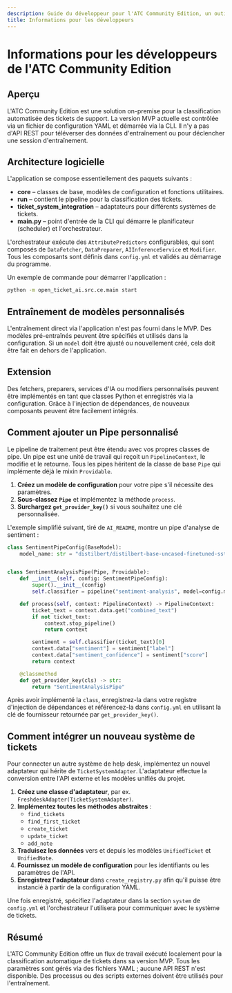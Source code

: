 ```yaml
---
description: Guide du développeur pour l'ATC Community Edition, un outil de classification de tickets on-premise. Apprenez à configurer le système avec YAML, à l'exécuter depuis la CLI et à étendre son architecture à l'aide de composants Python personnalisés, de pipe_ids et d'adaptateurs de système de tickets.
title: Informations pour les développeurs
---
```


# Informations pour les développeurs de l'ATC Community Edition

## Aperçu

L'ATC Community Edition est une solution on-premise pour la classification automatisée des tickets de support. La version MVP actuelle est contrôlée via un fichier de configuration YAML et démarrée via la CLI. Il n'y a pas d'API REST pour téléverser des données d'entraînement ou pour déclencher une session d'entraînement.

## Architecture logicielle

L'application se compose essentiellement des paquets suivants :

*   **core** – classes de base, modèles de configuration et fonctions utilitaires.
*   **run** – contient le pipeline pour la classification des tickets.
*   **ticket\_system\_integration** – adaptateurs pour différents systèmes de tickets.
*   **main.py** – point d'entrée de la CLI qui démarre le planificateur (scheduler) et l'orchestrateur.

L'orchestrateur exécute des `AttributePredictors` configurables, qui sont composés de `DataFetcher`, `DataPreparer`, `AIInferenceService` et `Modifier`. Tous les composants sont définis dans `config.yml` et validés au démarrage du programme.

Un exemple de commande pour démarrer l'application :

```bash
python -m open_ticket_ai.src.ce.main start
```

## Entraînement de modèles personnalisés

L'entraînement direct via l'application n'est pas fourni dans le MVP. Des modèles pré-entraînés peuvent être spécifiés et utilisés dans la configuration. Si un `model` doit être ajusté ou nouvellement créé, cela doit être fait en dehors de l'application.

## Extension

Des fetchers, preparers, services d'IA ou modifiers personnalisés peuvent être implémentés en tant que classes Python et enregistrés via la configuration. Grâce à l'injection de dépendances, de nouveaux composants peuvent être facilement intégrés.

## Comment ajouter un Pipe personnalisé

Le pipeline de traitement peut être étendu avec vos propres classes de pipe. Un pipe est une unité de travail qui reçoit un `PipelineContext`, le modifie et le retourne. Tous les pipes héritent de la classe de base `Pipe` qui implémente déjà le mixin `Providable`.

1.  **Créez un modèle de configuration** pour votre pipe s'il nécessite des paramètres.
2.  **Sous-classez `Pipe`** et implémentez la méthode `process`.
3.  **Surchargez `get_provider_key()`** si vous souhaitez une clé personnalisée.

L'exemple simplifié suivant, tiré de `AI_README`, montre un pipe d'analyse de sentiment :

```python
class SentimentPipeConfig(BaseModel):
    model_name: str = "distilbert/distilbert-base-uncased-finetuned-sst-2-english"


class SentimentAnalysisPipe(Pipe, Providable):
    def __init__(self, config: SentimentPipeConfig):
        super().__init__(config)
        self.classifier = pipeline("sentiment-analysis", model=config.model_name)

    def process(self, context: PipelineContext) -> PipelineContext:
        ticket_text = context.data.get("combined_text")
        if not ticket_text:
            context.stop_pipeline()
            return context

        sentiment = self.classifier(ticket_text)[0]
        context.data["sentiment"] = sentiment["label"]
        context.data["sentiment_confidence"] = sentiment["score"]
        return context

    @classmethod
    def get_provider_key(cls) -> str:
        return "SentimentAnalysisPipe"
```

Après avoir implémenté la `class`, enregistrez-la dans votre registre d'injection de dépendances et référencez-la dans `config.yml` en utilisant la clé de fournisseur retournée par `get_provider_key()`.

## Comment intégrer un nouveau système de tickets

Pour connecter un autre système de help desk, implémentez un nouvel adaptateur qui hérite de `TicketSystemAdapter`. L'adaptateur effectue la conversion entre l'API externe et les modèles unifiés du projet.

1.  **Créez une classe d'adaptateur**, par ex. `FreshdeskAdapter(TicketSystemAdapter)`.
2.  **Implémentez toutes les méthodes abstraites** :
    *   `find_tickets`
    *   `find_first_ticket`
    *   `create_ticket`
    *   `update_ticket`
    *   `add_note`
3.  **Traduisez les données** vers et depuis les modèles `UnifiedTicket` et `UnifiedNote`.
4.  **Fournissez un modèle de configuration** pour les identifiants ou les paramètres de l'API.
5.  **Enregistrez l'adaptateur** dans `create_registry.py` afin qu'il puisse être instancié à partir de la configuration YAML.

Une fois enregistré, spécifiez l'adaptateur dans la section `system` de `config.yml` et l'orchestrateur l'utilisera pour communiquer avec le système de tickets.

## Résumé

L'ATC Community Edition offre un flux de travail exécuté localement pour la classification automatique de tickets dans sa version MVP. Tous les paramètres sont gérés via des fichiers YAML ; aucune API REST n'est disponible. Des processus ou des scripts externes doivent être utilisés pour l'entraînement.